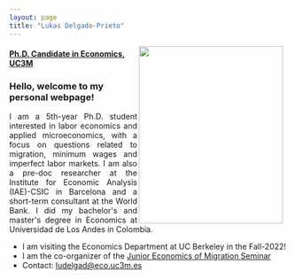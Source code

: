 ```yaml
---
layout: page
title: "Lukas Delgado-Prieto"
---
```

 <img align="right" width="260" height="320" style="float:right; padding-right:10px" src="https://user-images.githubusercontent.com/57502134/186741596-b93baccb-0009-4910-8db5-26d27765dc15.png">
 
#### [Ph.D. Candidate in Economics, UC3M](http://economics.uc3m.es/personal/delgado-prieto/)

### Hello, welcome to my personal webpage! 

 
<p align="justify" style="clear:left; margin-right:15px"> 
I am a 5th-year Ph.D. student interested in labor economics and applied microeconomics, with a focus on questions related to migration, minimum wages and imperfect labor markets. I am also a pre-doc researcher at the Institute for Economic Analysis (IAE)-CSIC in Barcelona and a short-term consultant at the World Bank. I did my bachelor's and master's degree in Economics at Universidad de Los Andes in Colombia.
</p>

 - I am visiting the Economics Department at UC Berkeley in the Fall-2022!
 - I am the co-organizer of the [Junior Economics of Migration Seminar](https://sites.google.com/view/the-economics-of-migration)
 - Contact: [ludelgad@eco.uc3m.es](mailto:ludelgad@eco.uc3m.es)
